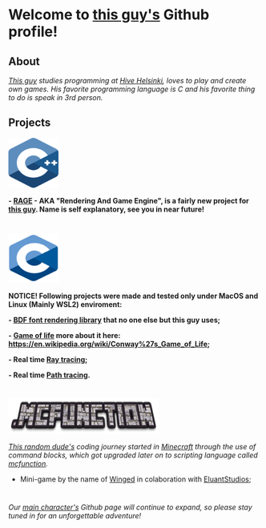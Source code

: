 # Welcome to <a href="https://github.com/Alforofous" target="_blank">this guy's</a> Github profile!

## About
_<a href="https://github.com/Alforofous" target="_blank">This guy</a> studies programming at <a href="https://www.hive.fi/en/" target="_blank">Hive Helsinki</a>, loves to play and create own games. His favorite programming language is C and his favorite thing to do is speak in 3rd person._

## Projects
<img src="cpp.svg" width="100" height="100"></img>

  __- <a href="https://github.com/Alforofous/RAGE" target="_blank"> RAGE</a> - AKA "Rendering And Game Engine", is a fairly new project for <a href="https://github.com/Alforofous" target="_blank">this guy</a>. Name is self explanatory, see you in near future!__

#
<img src="c.svg" width="100" height="100"></img>

__NOTICE! Following projects were made and tested only under MacOS and Linux (Mainly WSL2) enviroment:__

  __- <a href="https://github.com/Alforofous/dm_bdf_render" target="_blank"> BDF font rendering library</a> that no one else but this guy uses;__
  
  __- <a href="https://github.com/Alforofous/game_of_life" target="_blank">Game of life</a> more about it here: https://en.wikipedia.org/wiki/Conway%27s_Game_of_Life;__
  
  __- Real time <a href="https://github.com/Alforofous/RTv1.git" target="_blank">Ray tracing</a>;__
  
  __- Real time <a href="https://github.com/NikoGardziella/RayTracer" target="_blank">Path tracing</a>.__

# 
<img src="mcfunction.png" width="300" height="70"></img>

_<a href="https://github.com/Alforofous" target="_blank">This random dude's</a> coding journey started in <a href="https://minecraft.net" target="_blank">Minecraft</a> through the use of command blocks, which got upgraded later on to scripting language called <a href="https://minecraft.fandom.com/wiki/Function_(Java_Edition)" target="_blank">mcfunction</a>._

  - Mini-game by the name of <a href="https://github.com/Eluant/Winged.git" target="_blank">Winged</a> in colaboration with <a href="https://eluantstudios.com" target="_blank">EluantStudios</a>;
# 

_Our <a href="https://github.com/Alforofous" target="_blank">main character's</a> Github page will continue to expand, so please stay tuned in for an unforgettable adventure!_
